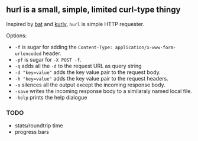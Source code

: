 ## hurl is a small, simple, limited curl-type thingy

Inspired by [bat](https://github.com/astaxie/bat) and [kurly](https://github.com/davidjpeacock/kurly), `hurl` is simple HTTP requester.

Options:

  - `-f` is sugar for adding the `Content-Type: application/x-www-form-urlencoded` header.
  - `-pf` is sugar for `-X POST -f`.
  - `-q` adds all the `-d` to the request URL as query string
  - `-d "key=value"` adds the key value pair to the request body.
  - `-h "key=value"` adds the key value pair to the request headers.
  - `-s` silences all the output except the incoming response body.
  - `-save` writes the incoming response body to a similaraly named local file.
  - `-help` prints the help dialogue

### TODO

  - stats/roundtrip time
  - progress bars

